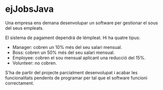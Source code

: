 # ejJobsJava

Una empresa ens demana desenvolupar un software per gestionar el sous del seus empleats.

El sistema de pagament dependrá de lémpleat. Hi ha quatre tipus:
- Manager: cobren un 10% més del seu salari mensual.
- Boss: cobren un 50% més del seu salari mensual.
- Employee: cobren el sou mensual aplicant una reducció del 15%.
- Volunteer: no cobren.

S'ha de partir del projecte parcialment desenvolupat i acabar les funcionalitats pendents de programar per tal que el software funcioni correctament.
